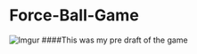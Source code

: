 # Force-Ball-Game

![Imgur](https://imgur.com/KGPtSoTwidth=23.png)
####This was my pre draft of the game
